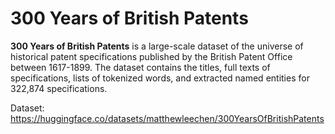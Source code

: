 # 300 Years of British Patents

**300 Years of British Patents** is a large-scale dataset of the universe of historical patent specifications published by the British Patent Office between 1617-1899. The dataset contains the titles, full texts of specifications, lists of tokenized words, and extracted named entities for 322,874 specifications. 

Dataset: https://huggingface.co/datasets/matthewleechen/300YearsOfBritishPatents
